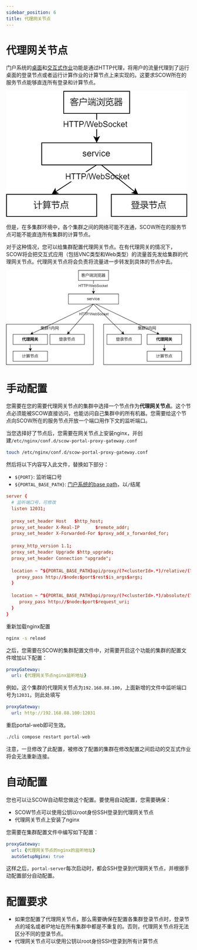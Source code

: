 ```yaml
---
sidebar_position: 6
title: 代理网关节点
---
```


# 代理网关节点

门户系统的[桌面](../desktop.md)和[交互式作业](../apps/intro.md)功能是通过HTTP代理，将用户的流量代理到了运行桌面的登录节点或者运行计算作业的计算节点上来实现的。这要求SCOW所在的服务节点能够直连所有登录和计算节点。

![直连](./without-gateway.png)

但是，在多集群环境中，各个集群之间的网络可能不连通，SCOW所在的服务节点可能不能直连所有集群的计算节点。

对于这种情况，您可以给集群配置代理网关节点。在有代理网关的情况下，SCOW将会把交互式应用（包括VNC类型和Web类型）的流量首先发给集群的代理网关节点。代理网关节点将会负责将流量进一步转发到具体的节点中去。

![通过代理网关节点](./with-gateway.png)

# 手动配置

您需要在您的需要代理网关节点的集群中选择一个节点作为**代理网关节点**。这个节点必须能被SCOW直接访问，也能访问自己集群中的所有机器。您需要给这个节点向SCOW所在的服务节点开放一个端口用作下文的监听端口。

当您选择好了节点后，您需要在网关节点上安装nginx，并创建`/etc/nginx/conf.d/scow-portal-proxy-gateway.conf`

```bash
touch /etc/nginx/conf.d/scow-portal-proxy-gateway.conf
```

然后将以下内容写入此文件，替换如下部分：

- `${PORT}`: 监听端口号
- `${PORTAL_BASE_PATH}`: [门户系统的base path](../../customization/basepath.md)，以`/`结尾

```conf title="/etc/nginx/conf.d/scow-portal-proxy-gateway.conf"
server {
  # 监听端口号，可修改
  listen 12031;

  proxy_set_header Host   $http_host;
  proxy_set_header X-Real-IP      $remote_addr;
  proxy_set_header X-Forwarded-For $proxy_add_x_forwarded_for;

  proxy_http_version 1.1;
  proxy_set_header Upgrade $http_upgrade;
  proxy_set_header Connection "upgrade";

  location ~ ^${PORTAL_BASE_PATH}api/proxy/(?<clusterId>.*)/relative/(?<node>[\d|\.]*)/(?<port>\d+)(?<rest>.*)$ {
    proxy_pass http://$node:$port$rest$is_args$args;
  }

  location ~ ^${PORTAL_BASE_PATH}api/proxy/(?<clusterId>.*)/absolute/(?<node>[\d|\.]*)/(?<port>\d+)(?<rest>.*)$ {
     proxy_pass http://$node:$port$request_uri;
  }
}
```

重新加载nginx配置

```bash
nginx -s reload
```

之后，您需要在SCOW的集群配置文件中，对需要开启这个功能的集群的配置文件增加以下配置：

```yaml title="config/clusters/hpc01/config.yaml"
proxyGateway: 
  url: {代理网关节点nginx监听地址}
```

例如，这个集群的代理网关节点为`192.168.88.100`，上面新增的文件中监听端口号为`12031`，则此处填写

```yaml title="config/clusters/hpc01/config.yaml"
proxyGateway:
  url: http://192.168.88.100:12031
```

重启portal-web即可生效。

```bash
./cli compose restart portal-web
```

注意，一旦修改了此配置，被修改了配置的集群在修改配置之间启动的交互式作业将会无法重新连接。

# 自动配置

您也可以让SCOW自动帮您做这个配置。要使用自动配置，您需要确保：

- SCOW节点可以使用公钥以root身份SSH登录到代理网关节点
- 代理网关节点上安装了nginx

您需要在集群配置文件中编写如下配置：

```yaml title="config/clusters/hpc01/config.yaml"
proxyGateway:
  url: {代理网关节点的nginx的监听地址}
  autoSetupNginx: true
```

这样之后，`portal-server`每次启动时，都会SSH登录到代理网关节点，并根据手动配置部分自动配置。

# 配置要求

- 如果您配置了代理网关节点，那么需要确保在配置各集群登录节点时，登录节点的域名或者IP地址在所有集群中都是不重复的。否则，代理网关节点将无法区分不同的登录节点。
- 代理网关节点可以使用公钥以root身份SSH登录到所有计算节点

